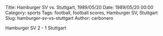 Title: Hamburger SV vs. Stuttgart, 1989/05/20
Date: 1989/05/20 00:00
Category: sports
Tags: football, football scores, Hamburger SV, Stuttgart
Slug: hamburger-sv-vs-stuttgart
Author: carbonero


Hamburger SV 2 - 1 Stuttgart
